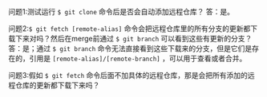 问题1:测试运行 `$ git clone` 命令后是否会自动添加远程仓库？
答：是。

问题2:`$ git fetch [remote-alias]` 命令会把远程仓库里的所有分支的更新都下载下来对吗？然后在merge前通过 `$ git branch` 可以看到这些有更新的分支？
答：是；通过 `$ git branch` 命令无法直接看到这些下载来的分支，但是它们是存在的，引用是 `[remote-alias]/[remote-branch]` ，可以用于查看或者合并。

问题3:假如 `$ git fetch` 命令后面不加具体的远程仓库，那是会把所有添加的远程仓库的更新都下载下来吗？
